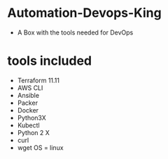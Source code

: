 # Automation-Devops-King
* A Box with the tools needed for DevOps

# tools included
* Terraform 11.11
* AWS CLI
* Ansible
* Packer
* Docker
* Python3X
* Kubectl
* Python 2 X
* curl
* wget
OS = linux

